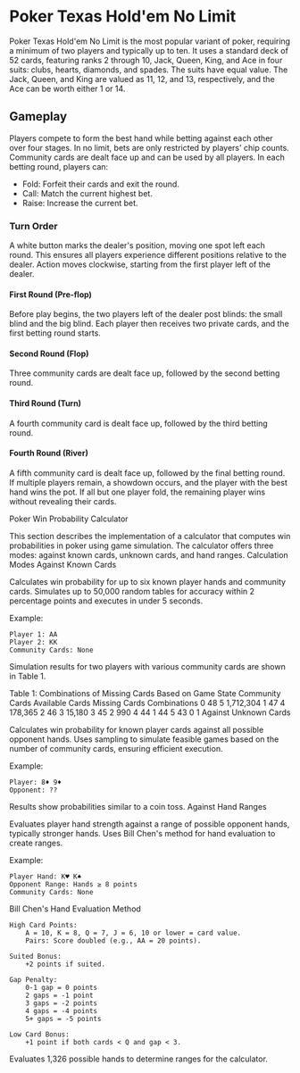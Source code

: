 # Poker Texas Hold'em No Limit

Poker Texas Hold'em No Limit is the most popular variant of poker, requiring a minimum of two players and typically up to ten. 
It uses a standard deck of 52 cards, featuring ranks 2 through 10, Jack, Queen, King, and Ace in four suits: clubs, hearts, diamonds, and spades. 
The suits have equal value. The Jack, Queen, and King are valued as 11, 12, and 13, respectively, and the Ace can be worth either 1 or 14.

## Gameplay

Players compete to form the best hand while betting against each other over four stages. In no limit, bets are only restricted by players' chip counts. Community cards are dealt face up and can be used by all players. In each betting round, players can:

  - Fold: Forfeit their cards and exit the round.
  - Call: Match the current highest bet.
  - Raise: Increase the current bet.

### Turn Order

A white button marks the dealer's position, moving one spot left each round. This ensures all players experience different positions relative to the dealer. Action moves clockwise, starting from the first player left of the dealer.
#### First Round (Pre-flop)

Before play begins, the two players left of the dealer post blinds: the small blind and the big blind. Each player then receives two private cards, and the first betting round starts.
#### Second Round (Flop)

Three community cards are dealt face up, followed by the second betting round.
#### Third Round (Turn)

A fourth community card is dealt face up, followed by the third betting round.
#### Fourth Round (River)

A fifth community card is dealt face up, followed by the final betting round. If multiple players remain, a showdown occurs, and the player with the best hand wins the pot. If all but one player fold, the remaining player wins without revealing their cards.



Poker Win Probability Calculator

This section describes the implementation of a calculator that computes win probabilities in poker using game simulation. The calculator offers three modes: against known cards, unknown cards, and hand ranges.
Calculation Modes
Against Known Cards

Calculates win probability for up to six known player hands and community cards. Simulates up to 50,000 random tables for accuracy within 2 percentage points and executes in under 5 seconds.

Example:

    Player 1: AA
    Player 2: KK
    Community Cards: None

Simulation results for two players with various community cards are shown in Table 1.

Table 1: Combinations of Missing Cards Based on Game State
Community Cards	Available Cards	Missing Cards	Combinations
0	48	5	1,712,304
1	47	4	178,365
2	46	3	15,180
3	45	2	990
4	44	1	44
5	43	0	1
Against Unknown Cards

Calculates win probability for known player cards against all possible opponent hands. Uses sampling to simulate feasible games based on the number of community cards, ensuring efficient execution.

Example:

    Player: 8♦ 9♦
    Opponent: ??

Results show probabilities similar to a coin toss.
Against Hand Ranges

Evaluates player hand strength against a range of possible opponent hands, typically stronger hands. Uses Bill Chen's method for hand evaluation to create ranges.

Example:

    Player Hand: K♥ K♠
    Opponent Range: Hands ≥ 8 points
    Community Cards: None

Bill Chen's Hand Evaluation Method

    High Card Points:
        A = 10, K = 8, Q = 7, J = 6, 10 or lower = card value.
        Pairs: Score doubled (e.g., AA = 20 points).

    Suited Bonus:
        +2 points if suited.

    Gap Penalty:
        0-1 gap = 0 points
        2 gaps = -1 point
        3 gaps = -2 points
        4 gaps = -4 points
        5+ gaps = -5 points

    Low Card Bonus:
        +1 point if both cards < Q and gap < 3.

Evaluates 1,326 possible hands to determine ranges for the calculator.
